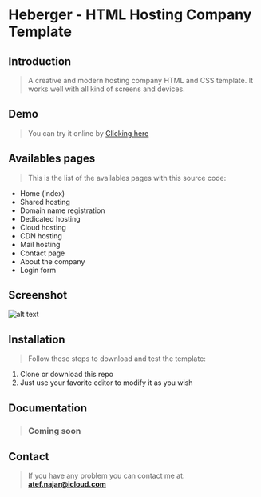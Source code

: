 # Heberger - HTML Hosting Company Template

## Introduction

> A creative and modern hosting company HTML and CSS template.
It works well with all kind of screens and devices.

## Demo

> You can try it online by [Clicking here](https://atf19.github.io/heberger-html-template/ "Heberger html template demo")


## Availables pages

> This is the list of the availables pages with this source code:
* Home (index)
* Shared hosting
* Domain name registration
* Dedicated hosting
* Cloud hosting
* CDN hosting
* Mail hosting
* Contact page
* About the company
* Login form

## Screenshot

![alt text](http://res.cloudinary.com/atf19/image/upload/c_scale,w_800/v1506766492/Hebegrer_Host_the_right_way_rsenqj.png)


## Installation

> Follow these steps to download and test the template:
1. Clone or download this repo
2. Just use your favorite editor to modify it as you wish


## Documentation

> ### Coming soon

## Contact

> If you have any problem you can contact me at: **atef.najar@icloud.com**
